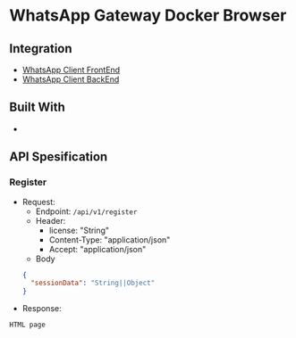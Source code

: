 # WhatsApp Gateway Docker Browser
## Integration
- [WhatsApp Client FrontEnd](https://github.com/haqiramadhani/WACFE)
- [WhatsApp Client BackEnd](https://github.com/haqiramadhani/WACBE)
## Built With
- 
## API Spesification
### Register
- Request:
  - Endpoint: `/api/v1/register`
  - Header:
    - license: "String"
    - Content-Type: "application/json"
    - Accept: "application/json"
  - Body
  ```json
  {
    "sessionData": "String||Object"
  }
  ```
- Response:
```html
HTML page
```

